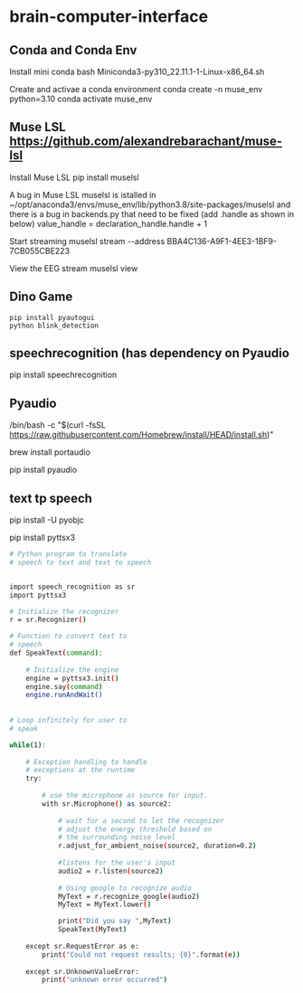 # brain-computer-interface

## Conda and Conda Env

Install mini conda 
	bash Miniconda3-py310_22.11.1-1-Linux-x86_64.sh

Create and activae a conda environment
	conda create -n muse_env python=3.10
	conda activate muse_env


## Muse LSL https://github.com/alexandrebarachant/muse-lsl

Install Muse LSL
    pip install muselsl

A bug in Muse LSL
muselsl is istalled in ~/opt/anaconda3/envs/muse_env/lib/python3.8/site-packages/muselsl
and there is a bug in backends.py that need to be fixed (add .handle as shown in below)
	value_handle = declaration_handle.handle + 1

Start streaming
	muselsl stream --address BBA4C136-A9F1-4EE3-1BF9-7CB055CBE223

View the EEG stream
	muselsl view

## Dino Game
	pip install pyautogui
	python blink_detection



## speechrecognition (has dependency on Pyaudio
pip install speechrecognition

## Pyaudio
/bin/bash -c "$(curl -fsSL https://raw.githubusercontent.com/Homebrew/install/HEAD/install.sh)"

brew install portaudio

pip install pyaudio

## text tp speech
pip install -U pyobjc

pip install pyttsx3

```bash
# Python program to translate
# speech to text and text to speech


import speech_recognition as sr
import pyttsx3

# Initialize the recognizer
r = sr.Recognizer()

# Function to convert text to
# speech
def SpeakText(command):
	
	# Initialize the engine
	engine = pyttsx3.init()
	engine.say(command)
	engine.runAndWait()
	
	
# Loop infinitely for user to
# speak

while(1):
	
	# Exception handling to handle
	# exceptions at the runtime
	try:
		
		# use the microphone as source for input.
		with sr.Microphone() as source2:
			
			# wait for a second to let the recognizer
			# adjust the energy threshold based on
			# the surrounding noise level
			r.adjust_for_ambient_noise(source2, duration=0.2)
			
			#listens for the user's input
			audio2 = r.listen(source2)
			
			# Using google to recognize audio
			MyText = r.recognize_google(audio2)
			MyText = MyText.lower()

			print("Did you say ",MyText)
			SpeakText(MyText)
			
	except sr.RequestError as e:
		print("Could not request results; {0}".format(e))
		
	except sr.UnknownValueError:
		print("unknown error occurred")
```
